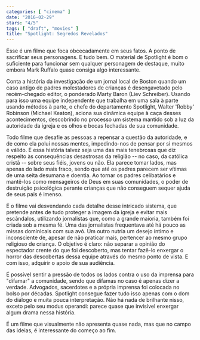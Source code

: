 ```yaml
---
categories: [ "cinema" ]
date: "2016-02-29"
stars: "4/5"
tags: [ "draft", "movies" ]
title: "Spotlight: Segredos Revelados"
---
```

Esse é um filme que foca obcecadamente em seus fatos. A ponto de sacrificar seus personagens. E tudo bem. O material de Spotlight é bom o suficiente para funcionar sem qualquer personagem de destaque, muito embora Mark Ruffalo quase consiga algo interessante.

Conta a história da investigação de um jornal local de Boston quando um caso antigo de padres molestadores de crianças é desengavetado pelo recém-chegado editor, o ponderado Marty Baron (Liev Schreiber). Usando para isso uma equipe independente que trabalha em uma sala à parte usando métodos à parte, o chefe do departamento Spotlight, Walter 'Robby' Robinson (Michael Keaton), aciona sua dinâmica equipe à caça desses acontecimentos, descobrindo no processo um sistema mantido sob a luz da autoridade da igreja e os olhos e bocas fechadas de sua comunidade.

Todo filme que desafie as pessoas a repensar a questão da autoridade, e de como ela polui nossas mentes, impedindo-nos de pensar por si mesmos é válido. E essa história talvez seja uma das mais tenebrosas que diz respeito às consequências desastrosas da religião -- no caso, da católica cristã -- sobre seus fiéis, jovens ou não. Ela parece tomar lados, mas apenas do lado mais fraco, sendo que até os padres parecem ser vítimas de uma seita desumana e doentia. Ao tornar os padres celibatários e mantê-los como mensageiros de Deus em suas comunidades, o poder de destruição psicológica perante crianças que não conseguem sequer ajuda de seus pais é imenso.

E o filme vai desvendando cada detalhe desse intricado sistema, que pretende antes de tudo proteger a imagem da igreja e evitar mais escândalos, utilizando jornalistas que, como a grande maioria, também foi criada sob a mesma fé. Uma das jornalistas frequentava até há pouco as missas dominicais com sua avó. Um outro nutria um desejo íntimo e inconsciente de, apesar de não praticar mais, pertencer ao mesmo grupo religioso de criança. O objetivo é claro: não separar a opinião do espectador crente do que foi descoberto, mas tentar fazê-lo enxergar o horror das descobertas dessa equipe através do mesmo ponto de vista. E com isso, adquirir o apoio de sua audiência.

É possível sentir a pressão de todos os lados contra o uso da imprensa para "difamar" a comunidade, sendo que difamas no caso é apenas dizer a verdade. Advogados, sacerdotes e a própria imprensa foi colocada no bolso por décadas. Spotlight consegue fazer tudo isso apenas com o dom do diálogo e muita pouca interpretação. Não há nada de brilhante nisso, exceto pelo seu modus operandi: parece quase que invisível enxergar algum drama nessa história.

É um filme que visualmente não apresenta quase nada, mas que no campo das ideias, é interessante do começo ao fim.
